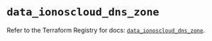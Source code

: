 # `data_ionoscloud_dns_zone`

Refer to the Terraform Registry for docs: [`data_ionoscloud_dns_zone`](https://registry.terraform.io/providers/ionos-cloud/ionoscloud/6.6.8/docs/data-sources/dns_zone).
